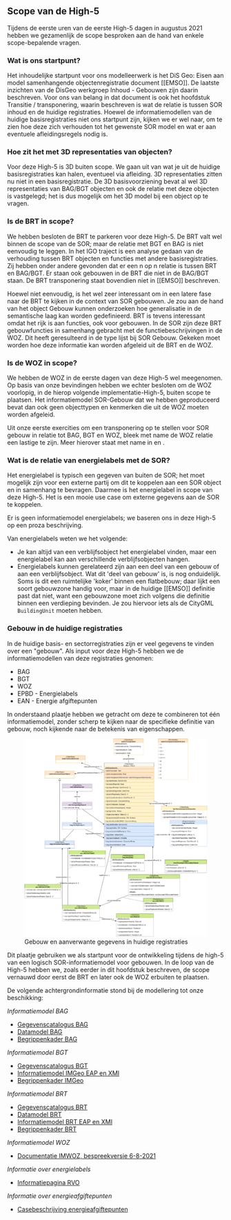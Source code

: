 ## Scope van de High-5

Tijdens de eerste uren van de eerste High-5 dagen in augustus 2021 hebben we gezamenlijk de scope besproken aan de hand van enkele scope-bepalende vragen. 

### Wat is ons startpunt?
Het inhoudelijke startpunt voor ons modelleerwerk is het DiS Geo: Eisen aan model samenhangende objectenregistratie document [[EMSO]]. De laatste inzichten van de DisGeo werkgroep Inhoud - Gebouwen zijn daarin beschreven. Voor ons van belang in dat document is ook het hoofdstuk Transitie / transponering, waarin beschreven is wat de relatie is tussen SOR inhoud en de huidige registraties. Hoewel de informatiemodellen van de huidige basisregistraties niet ons startpunt zijn, kijken we er wel naar, om te zien hoe deze zich verhouden tot het gewenste SOR model en wat er aan eventuele afleidingsregels nodig is.

### Hoe zit het met 3D representaties van objecten?
Voor deze High-5 is 3D buiten scope. We gaan uit van wat je uit de huidige basisregistraties kan halen, eventueel via afleiding. 3D representaties zitten nu niet in een basisregistratie. De 3D basisvoorziening bevat al wel 3D representaties van BAG/BGT objecten en ook de relatie met deze objecten is vastgelegd; het is dus mogelijk om het 3D model bij een object op te vragen. 

### Is de BRT in scope?
We hebben besloten de BRT te parkeren voor deze High-5. De BRT valt wel binnen de scope van de SOR; maar de relatie met BGT en BAG is niet eenvoudig te leggen. In het IGO traject is een analyse gedaan van de verhouding tussen BRT objecten en functies met andere basisregistraties. Zij hebben onder andere  gevonden dat er een n op n relatie is tussen BRT en BAG/BGT. Er staan ook gebouwen in de BRT die niet in de BAG/BGT staan. De BRT transponering staat bovendien niet in [[EMSO]] beschreven.

Hoewel niet eenvoudig, is het wel zeer interessant om in een latere fase naar de BRT te kijken in de context van SOR gebouwen. Je zou aan de hand van het object Gebouw kunnen onderzoeken hoe generalisatie in de semantische laag kan worden gedefinieerd. BRT is tevens interessant omdat het rijk is aan functies, ook voor gebouwen. In de SOR zijn deze BRT gebouwfuncties in samenhang gebracht met de functiebeschrijvingen in de WOZ. Dit heeft geresulteerd in de type lijst bij SOR Gebouw. Gekeken moet worden hoe deze informatie kan worden afgeleid uit de BRT en de WOZ. 

### Is de WOZ in scope? 
We hebben de WOZ in de eerste dagen van deze High-5 wel meegenomen. Op basis van onze bevindingen hebben we echter besloten om de WOZ voorlopig, in de hierop volgende implementatie-High-5, buiten scope te plaatsen. Het  informatiemodel SOR-Gebouw dat we hebben geproduceerd bevat dan ook geen objecttypen en kenmerken die uit de WOZ moeten worden afgeleid. 

Uit onze eerste exercities om een transponering op te stellen voor SOR gebouw in relatie tot BAG, BGT en WOZ, bleek met name de WOZ relatie een lastige te zijn. Meer hierover staat met name in [](#vertaling-naar-sor-gebouw) en [](#vertaling-naar-sor-gebouwzone).

### Wat is de relatie van energielabels met de SOR?
Het energielabel is typisch een gegeven van buiten de SOR; het moet mogelijk zijn voor een externe partij om dit te koppelen aan een SOR object en in samenhang te bevragen. Daarmee is het energielabel in scope van deze High-5. Het is een mooie use case om externe gegevens aan de SOR te koppelen.

Er is geen informatiemodel energielabels; we baseren ons in deze High-5 op een proza beschrijving. 

Van energielabels weten we het volgende: 
- Je kan altijd van een verblijfsobject het energielabel vinden, maar een energielabel kan aan verschillende verblijfsobjecten hangen. 
- Energielabels kunnen gerelateerd zijn aan een deel van een gebouw of aan een verblijfsobject. Wat dit 'deel van gebouw' is, is nog onduidelijk. Soms is dit een ruimtelijke 'koker' binnen een flatbebouw; daar lijkt een soort gebouwzone handig voor, maar in de huidige [[EMSO]] definitie past dat niet, want een gebouwzone moet zich volgens die definitie binnen een verdieping bevinden. Je zou hiervoor iets als de CityGML `BuildingUnit` moeten hebben.

### Gebouw in de huidige registraties

In de huidige basis- en sectorregistraties zijn er veel gegevens te vinden over een "gebouw". Als input voor deze High-5 hebben we de informatiemodellen van deze registraties genomen:
* BAG
* BGT
* WOZ
* EPBD - Energielabels
* EAN - Energie afgiftepunten

 In onderstaand plaatje hebben we getracht om deze te combineren tot één informatiemodel, zonder scherp te kijken naar de specifieke definitie van gebouw, noch kijkende naar de betekenis van eigenschappen.

<figure id="gebouw-huidige-registraties">
  <img src="media/gebouw-gegevens.drawio.png" alt="gebouw-huidige-registraties">
  <figcaption>Gebouw en aanverwante gegevens in huidige registraties</figcaption>
</figure>

Dit plaatje gebruiken we als startpunt voor de ontwikkeling tijdens de high-5 van een logisch SOR-informatiemodel voor gebouwen. In de loop van de High-5 hebben we, zoals eerder in dit hoofdstuk beschreven, de scope vernauwd door eerst de BRT en later ook de WOZ erbuiten te plaatsen. 

De volgende achtergrondinformatie stond bij de modellering tot onze beschikking:

*Informatiemodel BAG*

- [Gegevenscatalogus BAG](https://www.geobasisregistraties.nl/documenten/publicatie/2018/03/12/catalogus-2018)
- [Datamodel BAG](https://bag.basisregistraties.overheid.nl/datamodel)
- [Begrippenkader BAG](https://bag.basisregistraties.overheid.nl/resource?subject=https://bag.basisregistraties.overheid.nl/doc/begrippenkader/bag)

*Informatiemodel BGT*

- [Gegevenscatalogus BGT](https://docs.geostandaarden.nl/imgeo/catalogus/bgt/)
- [Informatiemodel IMGeo EAP en XMI](https://register.geostandaarden.nl/informatiemodel/imgeo/2.2/)
- [Begrippenkader IMGeo](https://definities.geostandaarden.nl/imgeo)

*Informatiemodel BRT*

- [Gegevenscatalogus BRT](https://www.kadaster.nl/-/brt-catalogus-productspecificaties)
- [Datamodel BRT](https://brt.basisregistraties.overheid.nl/datamodel)
- [Informatiemodel BRT EAP en XMI](https://register.geostandaarden.nl/informatiemodel/imbrt/1.2.3/)
- [Begrippenkader BRT](https://brt.basisregistraties.overheid.nl/resource?subject=https://brt.basisregistraties.overheid.nl/doc/begrippenkader/top10nl)

*Informatiemodel WOZ*

- [Documentatie IMWOZ, bespreekversie 6-8-2021](https://imvertor-tst.armatiek.nl/modellen/IMWOZ/IMWOZ.html)

*Informatie over energielabels*

- [Informatiepagina RVO](https://www.rvo.nl/onderwerpen/duurzaam-ondernemen/gebouwen/hulpmiddelen-tools-en-inspiratie-gebouwen/ep-online)

*Informatie over energieafgiftepunten*

- [Casebeschrijving energieafgiftepunten](https://github.com/Geonovum/disgeo-demo-3a/blob/main/energieafgiftepunten/afgiftepunten.md)
